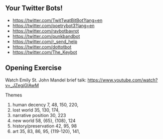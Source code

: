 ## Your Twitter Bots!

+ <https://twitter.com/TwitTwatBitBot?lang=en>
+ <https://twitter.com/poetrybot3?lang=en>
+ <https://twitter.com/ravbotbavrot>
+ <https://twitter.com/punkbandbot>
+ <https://twitter.com/r_send_help>
+ <https://twitter.com/dottotbot>
+ <https://twitter.com/The_Keybot>

## Opening Exercise

Watch Emily St. John Mandel brief talk: <https://www.youtube.com/watch?v=_JZegjGIAwM>


Themes

1. human decency 7, 48, 150, 220, 
2. lost world 35, 130, 174, 
3. narrative position 30, 223
4. new world 58, {65}, {108}, 124 
5. history/preservation 42, 95, 98
6. art 35, 83, 86, 95, {119-120}, 141, 